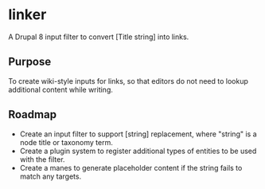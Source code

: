 # linker
A Drupal 8 input filter to convert [Title string] into links.

## Purpose

To create wiki-style inputs for links, so that editors do not
need to lookup additional content while writing.

## Roadmap

* Create an input filter to support [string] replacement, where
"string" is a node title or taxonomy term.
* Create a plugin system to register additional types of entities
to be used with the filter.
* Create a manes to generate placeholder content if the string
fails to match any targets.
